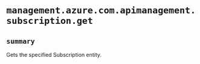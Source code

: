 # `management.azure.com.apimanagement.subscription.get`

## `summary`
Gets the specified Subscription entity.



